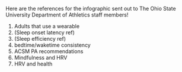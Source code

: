 Here are the references for the infographic sent out to The Ohio State University Department of Athletics staff members!

1. Adults that use a wearable
2. (Sleep onset latency ref)
3. (Sleep efficiency ref)
4. bedtime/waketime consistency
5. ACSM PA recommendations
6. Mindfulness and HRV
7. HRV and health
